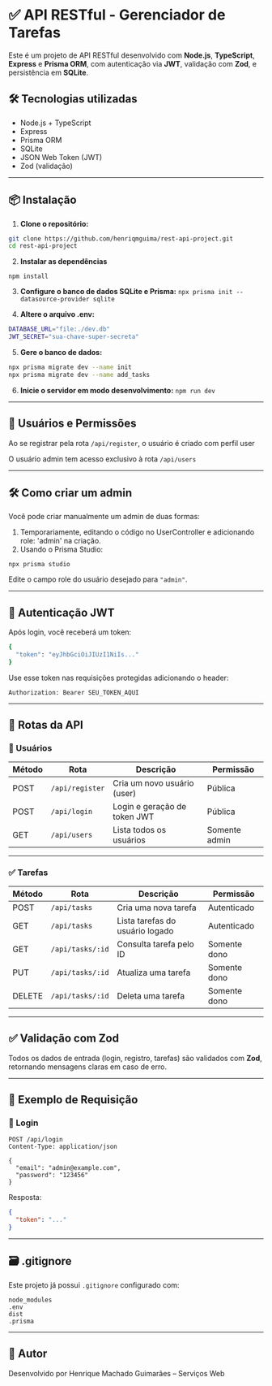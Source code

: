 # ✅ API RESTful - Gerenciador de Tarefas

Este é um projeto de API RESTful desenvolvido com **Node.js**, **TypeScript**, **Express** e **Prisma ORM**, com autenticação via **JWT**, validação com **Zod**, e persistência em **SQLite**.

## 🛠 Tecnologias utilizadas

- Node.js + TypeScript
- Express
- Prisma ORM
- SQLite
- JSON Web Token (JWT)
- Zod (validação)

---

## 📦 Instalação

1. **Clone o repositório:**

```bash
git clone https://github.com/henriqmguima/rest-api-project.git
cd rest-api-project
```

2. **Instalar as dependências**
```
npm install
```

3. **Configure o banco de dados SQLite e Prisma:**
```npx prisma init --datasource-provider sqlite```

4. **Altere o arquivo .env:**
```bash
DATABASE_URL="file:./dev.db"
JWT_SECRET="sua-chave-super-secreta"
```

5. **Gere o banco de dados:**
```bash
npx prisma migrate dev --name init
npx prisma migrate dev --name add_tasks
```

6. **Inicie o servidor em modo desenvolvimento:**
```npm run dev```

---

## 👥 Usuários e Permissões

Ao se registrar pela rota ```/api/register```, o usuário é criado com perfil user

O usuário admin tem acesso exclusivo à rota ```/api/users```

---

## 🛠 Como criar um admin
Você pode criar manualmente um admin de duas formas:

1. Temporariamente, editando o código no UserController e adicionando role: 'admin' na criação.
2. Usando o Prisma Studio:

```npx prisma studio```

Edite o campo role do usuário desejado para ```"admin"```.

---

## 🔐 Autenticação JWT
Após login, você receberá um token:

```bash
{
  "token": "eyJhbGciOiJIUzI1NiIs..."
}
```

Use esse token nas requisições protegidas adicionando o header:

```Authorization: Bearer SEU_TOKEN_AQUI```

---

## 🔁 Rotas da API

### 🧍 Usuários

| Método | Rota            | Descrição                       | Permissão         |
|--------|------------------|----------------------------------|-------------------|
| POST   | `/api/register`  | Cria um novo usuário (user)     | Pública           |
| POST   | `/api/login`     | Login e geração de token JWT    | Pública           |
| GET    | `/api/users`     | Lista todos os usuários         | Somente admin     |

---

### ✅ Tarefas

| Método | Rota              | Descrição                       | Permissão         |
|--------|-------------------|----------------------------------|-------------------|
| POST   | `/api/tasks`      | Cria uma nova tarefa            | Autenticado       |
| GET    | `/api/tasks`      | Lista tarefas do usuário logado | Autenticado       |
| GET    | `/api/tasks/:id`  | Consulta tarefa pelo ID         | Somente dono      |
| PUT    | `/api/tasks/:id`  | Atualiza uma tarefa             | Somente dono      |
| DELETE | `/api/tasks/:id`  | Deleta uma tarefa               | Somente dono      |

---

## ✅ Validação com Zod

Todos os dados de entrada (login, registro, tarefas) são validados com **Zod**, retornando mensagens claras em caso de erro.

---

## 🧾 Exemplo de Requisição

### 🔐 Login

```http
POST /api/login
Content-Type: application/json

{
  "email": "admin@example.com",
  "password": "123456"
}
```

Resposta:

```json
{
  "token": "..."
}
```

---

## 🗃️ .gitignore

Este projeto já possui `.gitignore` configurado com:

```
node_modules
.env
dist
.prisma
```

---

## 🙌 Autor

Desenvolvido por Henrique Machado Guimarães – Serviços Web
